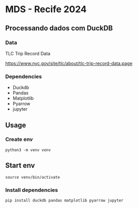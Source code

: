 # MDS - Recife 2024
## Processando dados com DuckDB


### Data 
TLC Trip Record Data

https://www.nyc.gov/site/tlc/about/tlc-trip-record-data.page


### Dependencies
 - Duckdb
 - Pandas
 - Matplotlib
 - Pyarrow
 - jupyter

## Usage

### Create env
```
python3 -m venv venv

```
## Start env
```
source venv/bin/activate

```
### Install dependencies
 ```
 pip install duckdb pandas matplotlib pyarrow jupyter

```
 